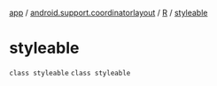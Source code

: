 [app](../../../index.md) / [android.support.coordinatorlayout](../../index.md) / [R](../index.md) / [styleable](./index.md)

# styleable

`class styleable`
`class styleable`